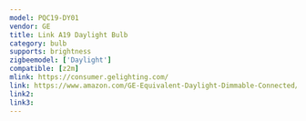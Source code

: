 ```yaml
---
model: PQC19-DY01
vendor: GE
title: Link A19 Daylight Bulb
category: bulb
supports: brightness
zigbeemodel: ['Daylight']
compatible: [z2m]
mlink: https://consumer.gelighting.com/
link: https://www.amazon.com/GE-Equivalent-Daylight-Dimmable-Connected/dp/B019GOXRY6
link2: 
link3: 
---
```

